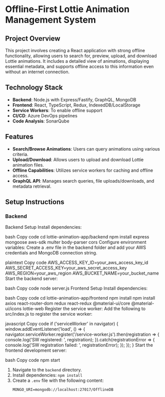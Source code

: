 # Offline-First Lottie Animation Management System

## Project Overview

This project involves creating a React application with strong offline functionality, allowing users to search for, preview, upload, and download Lottie animations. It includes a detailed view of animations, displaying essential metadata, and supports offline access to this information even without an internet connection.

## Technology Stack

- **Backend**: Node.js with Express/Fastify, GraphQL, MongoDB
- **Frontend**: React, TypeScript, Redux, IndexedDB/LocalStorage
- **Service Workers**: To enable offline support
- **CI/CD**: Azure DevOps pipelines
- **Code Analysis**: SonarQube

## Features

- **Search/Browse Animations**: Users can query animations using various criteria.
- **Upload/Download**: Allows users to upload and download Lottie animation files.
- **Offline Capabilities**: Utilizes service workers for caching and offline access.
- **GraphQL API**: Manages search queries, file uploads/downloads, and metadata retrieval.

## Setup Instructions

### Backend
Backend Setup
Install dependencies:

bash
Copy code
cd lottie-animation-app/backend
npm install express mongoose aws-sdk multer body-parser cors
Configure environment variables:
Create a .env file in the backend folder and add your AWS credentials and MongoDB connection string.

plaintext
Copy code
AWS_ACCESS_KEY_ID=your_aws_access_key_id
AWS_SECRET_ACCESS_KEY=your_aws_secret_access_key
AWS_REGION=your_aws_region
AWS_BUCKET_NAME=your_bucket_name
Start the backend server:

bash
Copy code
node server.js
Frontend Setup
Install dependencies:

bash
Copy code
cd lottie-animation-app/frontend
npm install
npm install axios react-router-dom redux react-redux @material-ui/core @material-ui/icons lottie-web
Register the service worker:
Add the following to src/index.js to register the service worker:

javascript
Copy code
if ('serviceWorker' in navigator) {
  window.addEventListener('load', () => {
    navigator.serviceWorker.register('/service-worker.js').then(registration => {
      console.log('SW registered: ', registration);
    }).catch(registrationError => {
      console.log('SW registration failed: ', registrationError);
    });
  });
}
Start the frontend development server:

bash
Copy code
npm start

1. Navigate to the `backend` directory.
2. Install dependencies: `npm install`
3. Create a `.env` file with the following content:
   ```env
   MONGO_URI=mongodb://localhost:27017/OfflineDB
   ```
